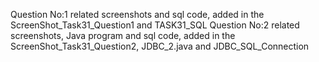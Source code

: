 Question No:1 related screenshots and sql code, added in the ScreenShot_Task31_Question1 and TASK31_SQL
Question No:2 related screenshots, Java program and sql code, added in the ScreenShot_Task31_Question2, JDBC_2.java and JDBC_SQL_Connection

